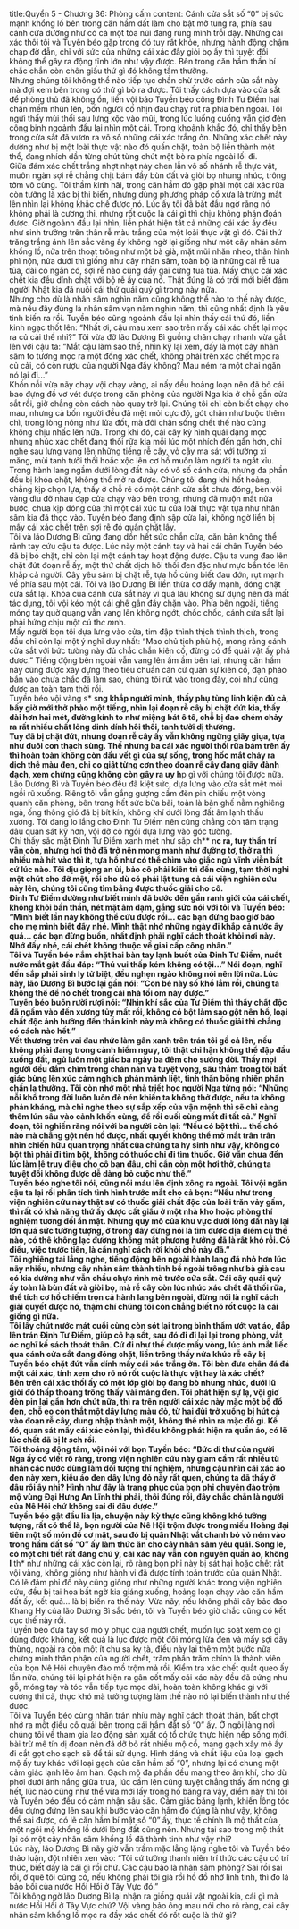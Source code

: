 title:Quyển 5 - Chương 36: Phòng cấm
content:
Cánh cửa sắt số “0” bị sức mạnh khổng lồ bên trong căn hầm đất làm cho bật mở tung ra, phía sau cánh cửa dường như có cả một tòa núi đang rùng mình trỗi dậy. Những cái xác thối tôi và Tuyền béo gặp trong đó tuy rất khỏe, nhưng hành động chậm chạp đờ đẫn, chỉ với sức của những cái xác đầy giòi bọ ấy thì tuyệt đối không thể gây ra động tĩnh lớn như vậy được. Bên trong căn hầm thần bí chắc chắn còn chôn giấu thứ gì đó không tầm thường.<br>Nhưng chúng tôi không thể nào tiếp tục chần chừ trước cánh cửa sắt này mà đợi xem bên trong có thứ gì bò ra được. Tôi thấy cách dựa vào cửa sắt để phòng thủ đã không ổn, liền vội bảo Tuyền béo cõng Đinh Tư Điềm hai chân mềm nhũn lên, bốn người cố nhịn đau chạy rút ra phía bên ngoài. Tôi ngửi thấy mùi thối sau lưng xộc vào mũi, trong lúc luống cuống vẫn giơ đèn công binh ngoảnh đầu lại nhìn một cái. Trong khoảnh khắc đó, chỉ thấy bên trong cửa sắt đã vươn ra vô số những cái xác trắng ởn. Những xác chết này dường như bị một loài thực vật nào đó quấn chặt, toàn bộ liền thành một thể, đang nhích dần từng chút từng chút một bò ra phía ngoài lối đi.<br>Giữa đám xác chết trắng nhợt nhạt này chen lẫn vô số nhánh rễ thực vật, muôn ngàn sợi rễ chằng chịt bám đầy bùn đất và giòi bọ nhung nhúc, trông tởm vô cùng. Tôi thầm kinh hãi, trong căn hầm đó gặp phải một cái xác rữa còn tưởng là xác bị thi biến, nhưng dùng phương pháp cổ xưa là trừng mắt lên nhìn lại không khắc chế được nó. Lúc ấy tôi đã bắt đầu ngờ rằng nó không phải là cương thi, nhưng rốt cuộc là cái gì thì chịu không phán đoán được. Giờ ngoảnh đầu lại nhìn, liền phát hiện tất cả những cái xác ấy đều như sinh trưởng trên thân rễ màu trắng của một loài thực vật gì đó. Cái thứ trăng trắng ánh lên sắc vàng ấy không ngờ lại giống như một cây nhân sâm khổng lồ, nửa trên thoạt trông như một bà già, mặt mũi nhăn nheo, thân hình phì nộn, nửa dưới thì giống như cây nhân sâm, toàn bộ là những cái rễ tua tủa, dài có ngắn có, sợi rễ nào cũng đầy gai cứng tua tủa. Mấy chục cái xác chết kia đều dính chặt với bộ rễ ấy của nó. Thật đúng là có trời mới biết đám người Nhật kia đã nuôi cái thứ quái quỷ gì trong này nữa.<br>Nhưng cho dù là nhân sâm nghìn năm cũng không thể nào to thế này được, mà nếu đây đúng là nhân sâm vạn năm nghìn năm, thì cũng nhất định là yêu tinh biến ra rồi. Tuyền béo cũng ngoảnh đầu lại nhìn thấy cái thứ đó, liền kinh ngạc thốt lên: “Nhất ơi, cậu mau xem sao trên mấy cái xác chết lại mọc ra củ cải thế nhỉ?” Tôi vừa đỡ lão Dương Bì guồng chân chạy nhanh vừa gắt lên với cậu ta: “Mắt cậu làm sao thế, nhìn kỹ lại xem, đấy là một cây nhân sâm to tướng mọc ra một đống xác chết, không phải trên xác chết mọc ra củ cải, có còn rượu của người Nga đấy không? Mau ném ra một chai ngăn nó lại đi...”<br>Khốn nỗi vừa nãy chạy vội chạy vàng, ai nấy đều hoảng loạn nên đã bỏ cái bao đựng đồ vơ vét được trong căn phòng của người Nga kia ở chỗ gần cửa sắt rồi, giờ chẳng còn cách nào quay trở lại. Chúng tôi chỉ còn biết chạy cho mau, nhưng cả bốn người đều đã mệt mỏi cực độ, gót chân như buộc thêm chì, trong lòng nóng như lửa đốt, mà đôi chân sống chết thế nào cũng không chịu nhấc lên nữa. Trong khi đó, cái cây kỳ hình quái dạng mọc nhung nhúc xác chết đang thối rữa kia mỗi lúc một nhích đến gần hơn, chỉ nghe sau lưng vang lên những tiếng rễ cây, vỏ cây ma sát với tường xi măng, mùi tanh tưởi thối hoắc xộc lên cơ hồ muốn làm người ta ngất xỉu.<br>Trong hành lang ngầm dưới lòng đất này có vô số cánh cửa, nhưng đa phần đều bị khóa chặt, không thể mở ra được. Chúng tôi đang khi hốt hoảng, chẳng kịp chọn lựa, thấy ở chỗ rẽ có một cánh cửa sắt chưa đóng, bèn vội vàng dìu đỡ nhau đạp cửa chạy vào bên trong, nhưng đã muộn mất nửa bước, chưa kịp đóng cửa thì một cái xúc tu của loài thực vật tựa như nhân sâm kia đã thọc vào. Tuyền béo đang định sập cửa lại, không ngờ liền bị mấy cái xác chết trên sợi rễ đó quấn chặt lấy.<br>Tôi và lão Dương Bì cũng đang dồn hết sức chắn cửa, căn bản không thể rảnh tay cứu cậu ta được. Lúc này một cánh tay và hai cái chân Tuyền béo đã bị bó chặt, chỉ còn lại một cánh tay hoạt động được. Cậu ta vung đao lên chặt đứt đoạn rễ ấy, một thứ chất dịch hôi thối đen đặc như mực bắn tóe lên khắp cả người. Cây yêu sâm bị chặt rễ, tựa hồ cũng biết đau đớn, rụt mạnh về phía sau một cái. Tôi và lão Dương Bì liền thừa cơ đẩy mạnh, đóng chặt cửa sắt lại. Khóa của cánh cửa sắt này vì quá lâu không sử dụng nên đã mất tác dụng, tôi vội kéo một cái ghế gần đấy chặn vào. Phía bên ngoài, tiếng móng tay quờ quạng vẫn vang lên không ngớt, chốc chốc, cánh cửa sắt lại phải hứng chịu một cú th*c m*nh.<br>Mấy người bọn tôi dựa lưng vào cửa, tim đập thình thịch thình thịch, trong đầu chỉ còn lại một ý nghĩ duy nhất: “Mao chủ tịch phù hộ, mong rằng cánh cửa sắt với bức tường này đủ chắc chắn kiên cố, đừng có để quái vật ấy phá được.” Tiếng động bên ngoài vẫn vang lên ầm ầm bên tai, nhưng căn hầm này cũng được xây dựng theo tiêu chuẩn căn cứ quân sự kiên cố, đạn pháo bắn vào chưa chắc đã làm sao, chúng tôi rút vào trong đây, coi như cũng được an toàn tạm thời rồi.<br>Tuyền béo vội vàng s* s**ng khắp người mình, thấy phụ tùng linh kiện đủ cả, bấy giờ mới thở phào một tiếng, nhìn lại đoạn rễ cây bị chặt đứt kia, thấy dài hơn hai mét, đường kính to như miệng bát ô tô, chỗ bị đao chém chảy ra rất nhiều chất lỏng dinh dính hôi thối, tanh tưởi dị thường.<br>Tuy đã bị chặt đứt, nhưng đoạn rễ cây ấy vẫn không ngừng giãy giụa, tựa như đuôi con thạch sùng. Thế nhưng ba cái xác người thối rữa bám trên ấy thì hoàn toàn không còn dấu vết gì của sự sống, trong hốc mắt chảy ra dịch thể màu đen, chỉ co giật từng cơn theo đoạn rễ cây đang giãy đành đạch, xem chừng cũng không còn gây ra uy h**p gì với chúng tôi được nữa.<br>Lão Dương Bì và Tuyền béo đều đã kiệt sức, dựa lưng vào cửa sắt mệt mỏi ngồi rũ xuống. Riêng tôi vẫn gắng gượng cầm đèn pin chiếu một vòng quanh căn phòng, bên trong hết sức bừa bãi, toàn là bàn ghế nằm nghiêng ngả, ống thông gió đã bị bít kín, không khí dưới lòng đất âm lạnh thấu xương. Tôi đang lo lắng cho Đinh Tư Điềm nên cũng chẳng còn tâm trạng đâu quan sát kỹ hơn, vội đỡ cô ngồi dựa lưng vào góc tường.<br>Chỉ thấy sắc mặt Đinh Tư Điềm xanh mét như sắp ch** n**c ra, tuy thần trí vẫn còn, nhưng hơi thở đã trở nên mong manh như đường tơ, thở ra thì nhiều mà hít vào thì ít, tựa hồ như có thể chìm vào giấc ngủ vĩnh viễn bất cứ lúc nào. Tôi dịu giọng an ủi, bảo cô phải kiên trì đến cùng, tạm thời nghỉ một chút cho đỡ mệt, rồi cho dù có phải lật tung cả cái viện nghiên cứu này lên, chúng tôi cũng tìm bằng được thuốc giải cho cô.<br>Đinh Tư Điềm dường như biết mình đã bước đến gần ranh giới của cái chết, không khỏi bần thần, nét mặt ảm đạm, gắng sức nói với tôi và Tuyền béo: “Mình biết lần này không thể cứu được rồi... các bạn đừng bao giờ báo cho mẹ mình biết đấy nhé. Mình thật nhớ những ngày đi khắp cả nước ấy quá... các bạn đừng buồn, nhất định phải nghĩ cách thoát khỏi nơi này. Nhớ đấy nhé, cái chết không thuộc về giai cấp công nhân.”<br>Tôi và Tuyền béo nắm chặt hai bàn tay lạnh buốt của Đinh Tư Điềm, nuốt nước mắt gật đầu đáp: “Thú vui thấp kém không có tội...” Nói đoạn, nghĩ đến sắp phải sinh ly tử biệt, đều nghẹn ngào không nói nên lời nữa. Lúc này, lão Dương Bì bước lại gần nói: “Con bé này số khổ lắm rồi, chúng ta không thể để nó chết trong cái nhà tối om này được.”<br>Tuyền béo buồn rười rượi nói: “Nhìn khí sắc của Tư Điềm thì thấy chất độc đã ngấm vào đến xương tủy mất rồi, không có bột làm sao gột nên hồ, loại chất độc ảnh hưởng đến thần kinh này mà không có thuốc giải thì chẳng có cách nào hết.”<br>Vết thương trên vai đau nhức làm gân xanh trên trán tôi gồ cả lên, nếu không phải đang trong cảnh hiểm nguy, tôi thật chỉ hận không thể đập đầu xuống đất, ngủ luôn một giấc ba ngày ba đêm cho sướng đời. Thấy mọi người đều đắm chìm trong chán nản và tuyệt vọng, sâu thẳm trong tôi bất giác bùng lên xúc cảm nghịch phản mãnh liệt, tinh thần bỗng nhiên phấn chấn lạ thường. Tôi còn nhớ một nhà triết học người Nga từng nói: “Những nỗi khổ trong đời luôn luôn đè nén khiến ta không thở được, nếu ta không phản kháng, mà chỉ nghe theo sự sắp xếp của vận mệnh thì sẽ chỉ càng thêm lún sâu vào cảnh khốn cùng, để rồi cuối cùng mất đi tất cả.” Nghĩ đoạn, tôi nghiến răng nói với ba người còn lại: “Nếu có bột thì... thế chó nào mà chẳng gột nên hồ được, nhất quyết không thể mở mắt trân trân nhìn chiến hữu quan trọng nhất của chúng ta hy sinh như vậy, không có bột thì phải đi tìm bột, không có thuốc chỉ đi tìm thuốc. Giờ vẫn chưa đến lúc làm lễ truy điệu cho cô bạn đâu, chỉ cần còn một hơi thở, chúng ta tuyệt đối không được dễ dàng bỏ cuộc như thế.”<br>Tuyền béo nghe tôi nói, cũng nổi máu lên định xông ra ngoài. Tôi vội ngăn cậu ta lại rồi phân tích tình hình trước mắt cho cả bọn: “Nếu như trong viện nghiên cứu này thật sự có thuốc giải chất độc của loài trăn vảy gấm, thì rất có khả năng thứ ấy được cất giấu ở một nhà kho hoặc phòng thí nghiệm tương đối ẩn mật. Nhưng quy mô của khu vực dưới lòng đất này lại lớn quá sức tưởng tượng, ở trong đây đừng nói là tìm được địa điểm cụ thể nào, có thể không lạc đường không mất phương hướng đã là rất khó rồi. Có điều, việc trước tiên, là cần nghĩ cách rời khỏi chỗ này đã.”<br>Tôi nghiêng tai lắng nghe, tiếng động bên ngoài hành lang đã nhỏ hơn lúc nãy nhiều, nhưng cây nhân sâm thành tinh bề ngoài trông như bà già cau có kia dường như vẫn chầu chực rình mò trước cửa sắt. Cái cây quái quỷ ấy toàn là bùn đất và giòi bọ, mà rễ cây còn lúc nhúc xác chết đã thối rữa, thể tích cơ hồ chiếm trọn cả hành lang bên ngoài, đừng nói là nghĩ cách giải quyết được nó, thậm chí chúng tôi còn chẳng biết nó rốt cuộc là cái giống gì nữa.<br>Tôi lấy chút nước mát cuối cùng còn sót lại trong bình thấm ướt vạt áo, đắp lên trán Đinh Tư Điềm, giúp cô hạ sốt, sau đó đi đi lại lại trong phòng, vắt óc nghĩ kế sách thoát thân. Cứ đi như thế được mấy vòng, lúc ánh mắt liếc qua cánh cửa sắt đang đóng chặt, liền trông thấy nửa khúc rễ cây bị Tuyền béo chặt đứt vẫn dính mấy cái xác trắng ởn. Tôi bèn đưa chân đá đá một cái xác, tính xem cho rõ nó rốt cuộc là thực vật hay là xác chết?<br>Bên trên cái xác thối ấy có một lớp giòi bọ đang bò nhung nhúc, dưới lũ giòi đó thấp thoáng trông thấy vài mảng đen. Tôi phát hiện sự lạ, vội giơ đèn pin lại gần hơn chút nữa, thì ra trên người cái xác này mặc một bộ đồ đen, chỗ eo còn thắt một dây lưng màu đỏ, từ hai đùi trở xuống bị hút cả vào đoạn rễ cây, dung nhập thành một, không thể nhìn ra mặc đồ gì. Kế đó, quan sát mấy cái xác còn lại, thì đều không phát hiện ra quần áo, có lẽ lúc chết đã bị l*t s*ch rồi.<br>Tôi thoáng động tâm, vội nói với bọn Tuyền béo: “Bức di thư của người Nga ấy có viết rõ ràng, trong viện nghiên cứu này giam cầm rất nhiều tù nhân các nước dùng làm đối tượng thí nghiệm, nhưng cậu nhìn cái xác áo đen này xem, kiểu áo đen dây lưng đỏ này rất quen, chúng ta đã thấy ở đâu rồi ấy nhỉ? Hình như đây là trang phục của bọn phỉ chuyên đào trộm mộ vùng Đại Hưng An Lĩnh thì phải, thôi đúng rồi, đây chắc chắn là người của Nê Hội chứ không sai đi đâu được.”<br>Tuyền béo gật đầu lia lịa, chuyện này kỳ thực cũng không khó tưởng tượng, rất có thể là, bọn người của Nê Hội trộm được trong miếu Hoàng đại tiên một số món đồ cơ mật, sau đó bị quân Nhật vắt chanh bỏ vỏ ném vào trong hầm đất số “0” ấy làm thức ăn cho cây nhân sâm yêu quái. Song le, có một chi tiết rất đáng chú ý, cái xác này vẫn còn nguyên quần áo, không l** th* như những cái xác còn lại, rõ ràng bọn phỉ này bị sát hại hoặc chết rất vội vàng, không giống như hành vi đã được tính toán trước của quân Nhật. Có lẽ đám phỉ đồ này cũng giống như những người khác trong viện nghiên cứu, đều bị tai họa bất ngờ kia giáng xuống, hoảng loạn chạy vào căn hầm đất ấy, kết quả… là bị biến ra thế này. Vừa nãy, nếu không phải cây bảo đao Khang Hy của lão Dương Bì sắc bén, tôi và Tuyền béo giờ chắc cũng có kết cục thế này rồi.<br>Tuyền béo đưa tay sờ mó y phục của người chết, muốn lục soát xem có gì dùng được không, kết quả là lục được một đôi móng lừa đen và mấy sợi dây thừng, ngoài ra còn một ít chu sa kỵ tà, điều này lại thêm một bước nữa chứng minh thân phận của người chết, trăm phần trăm chính là thành viên của bọn Nê Hội chuyên đào mồ trộm mả rồi. Kiểm tra xác chết quắt queo ấy lần nữa, chúng tôi lại phát hiện ra gân cốt mấy cái xác này đều đã cứng như gỗ, móng tay và tóc vẫn tiếp tục mọc dài, hoàn toàn không khác gì với cương thi cả, thực khó mà tưởng tượng làm thế nào nó lại biến thành như thế được.<br>Tôi và Tuyền béo cùng nhăn trán nhíu mày nghĩ cách thoát thân, bất chợt nhớ ra một điều cổ quái bên trong cái hầm đất số “0” ấy. Ở ngôi làng nơi chúng tôi về tham gia lao động sản xuất có tổ chức thực hiện nếp sống mới, bài trừ mê tín dị đoan nên đã dỡ bỏ rất nhiều mộ cổ, mang gạch xây mộ ấy đi cắt gọt cho sạch sẽ để tái sử dụng. Hình dáng và chất liệu của loại gạch mộ ấy tuy khác với loại gạch của căn hầm số “0”, nhưng lại có chung một cảm giác lạnh lẽo âm hàn. Gạch mộ đa phần đều mang theo âm khí, cho dù phơi dưới ánh nắng giữa trưa, lúc cầm lên cũng tuyệt chẳng thấy ấm nóng gì hết, lúc nào cũng như thể vừa mới lấy trong hố băng ra vậy, điểm này thì tôi và Tuyền béo đều có cảm nhận sâu sắc. Cảm giác băng lạnh, khiến lông tóc đều dựng đứng lên sau khi bước vào căn hầm đó đúng là như vậy, không thể sai được, có lẽ căn hầm bí mật số “0” ấy, thực tế chính là mộ thất của một ngôi mộ khổng lồ dưới lòng đất cũng nên. Nhưng tại sao trong mộ thất lại có một cây nhân sâm khổng lồ đã thành tinh như vậy nhỉ?<br>Lúc này, lão Dương Bì nãy giờ vẫn trầm mặc lẳng lặng nghe tôi và Tuyền béo thảo luận, đột nhiên xen vào: “Tôi cứ tưởng thanh niên trí thức các cậu có trí thức, biết đấy là cái gì rồi chứ. Các cậu bảo là nhân sâm phỏng? Sai rồi sai rồi, ở quê tôi cũng có, nếu không phải tôi già rồi hồ đồ nhớ linh tinh, thì đó là bảo bối của nước Hồi Hồi ở Tây Vực đó.”<br>Tôi không ngờ lão Dương Bì lại nhận ra giống quái vật ngoài kia, cái gì mà nước Hồi Hồi ở Tây Vực chứ? Vội vàng bảo ông mau nói cho rõ ràng, cái cây nhân sâm khổng lồ mọc ra đầy xác chết đó rốt cuộc là thứ gì?